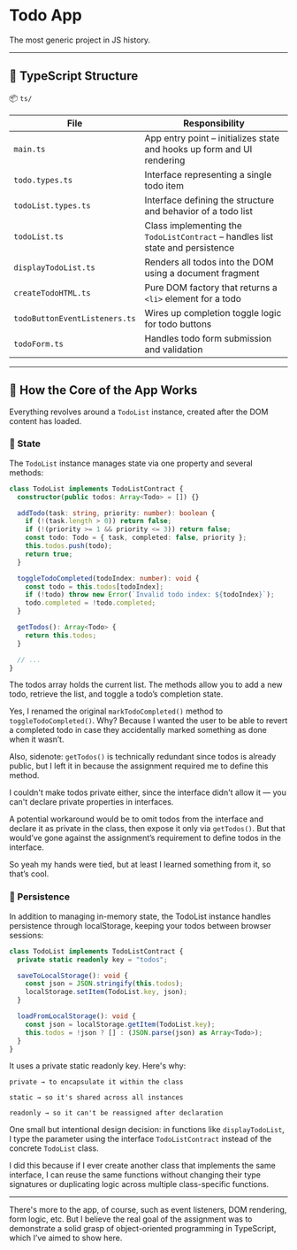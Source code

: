 # Todo App

The most generic project in JS history.

---

## 🧱 TypeScript Structure

📦 `ts/`

| File                          | Responsibility |
|------------------------------|----------------|
| `main.ts`                    | App entry point – initializes state and hooks up form and UI rendering |
| `todo.types.ts`              | Interface representing a single todo item |
| `todoList.types.ts`          | Interface defining the structure and behavior of a todo list |
| `todoList.ts`                | Class implementing the `TodoListContract` – handles list state and persistence |
| `displayTodoList.ts`         | Renders all todos into the DOM using a document fragment |
| `createTodoHTML.ts`          | Pure DOM factory that returns a `<li>` element for a todo |
| `todoButtonEventListeners.ts`| Wires up completion toggle logic for todo buttons |
| `todoForm.ts`                | Handles todo form submission and validation |

---

## 📱 How the Core of the App Works

Everything revolves around a `TodoList` instance, created after the DOM content has loaded.

### 🧠 State

The `TodoList` instance manages state via one property and several methods:

```ts
class TodoList implements TodoListContract {
  constructor(public todos: Array<Todo> = []) {}

  addTodo(task: string, priority: number): boolean {
    if (!(task.length > 0)) return false;
    if (!(priority >= 1 && priority <= 3)) return false;
    const todo: Todo = { task, completed: false, priority };
    this.todos.push(todo);
    return true;
  }

  toggleTodoCompleted(todoIndex: number): void {
    const todo = this.todos[todoIndex];
    if (!todo) throw new Error(`Invalid todo index: ${todoIndex}`);
    todo.completed = !todo.completed;
  }

  getTodos(): Array<Todo> {
    return this.todos;
  }

  // ...
}
```

The todos array holds the current list.
The methods allow you to add a new todo, retrieve the list, and toggle a todo’s completion state.

Yes, I renamed the original `markTodoCompleted()` method to `toggleTodoCompleted()`.
Why? Because I wanted the user to be able to revert a completed todo in case they accidentally marked something as done when it wasn’t.

Also, sidenote: `getTodos()` is technically redundant since todos is already public, but I left it in because the assignment required me to define this method.

I couldn't make todos private either, since the interface didn't allow it — you can't declare private properties in interfaces.

A potential workaround would be to omit todos from the interface and declare it as private in the class, then expose it only via `getTodos()`. But that would’ve gone against the assignment’s requirement to define todos in the interface.

So yeah my hands were tied, but at least I learned something from it, so that’s cool.

### 💾 Persistence

In addition to managing in-memory state, the TodoList instance handles persistence through localStorage, keeping your todos between browser sessions:

```ts
class TodoList implements TodoListContract {
  private static readonly key = "todos";

  saveToLocalStorage(): void {
    const json = JSON.stringify(this.todos);
    localStorage.setItem(TodoList.key, json);
  }

  loadFromLocalStorage(): void {
    const json = localStorage.getItem(TodoList.key);
    this.todos = !json ? [] : (JSON.parse(json) as Array<Todo>);
  }
}
```

It uses a private static readonly key. Here's why:

    private → to encapsulate it within the class

    static → so it's shared across all instances

    readonly → so it can't be reassigned after declaration

One small but intentional design decision: in functions like `displayTodoList`, I type the parameter using the interface `TodoListContract` instead of the concrete `TodoList` class.

I did this because if I ever create another class that implements the same interface, I can reuse the same functions without changing their type signatures or duplicating logic across multiple class-specific functions.

---

There's more to the app, of course, such as event listeners, DOM rendering, form logic, etc.
But I believe the real goal of the assignment was to demonstrate a solid grasp of object-oriented programming in TypeScript, which I’ve aimed to show here.
